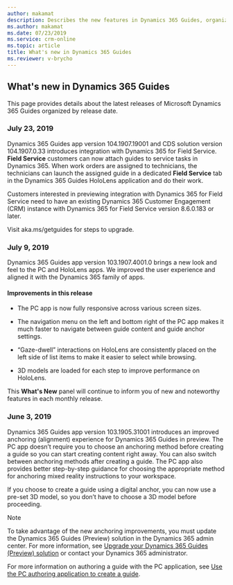 ```yaml
---
author: makamat
description: Describes the new features in Dynamics 365 Guides, organized by release date
ms.author: makamat
ms.date: 07/23/2019
ms.service: crm-online
ms.topic: article
title: What's new in Dynamics 365 Guides
ms.reviewer: v-brycho
---
```


## What's new in Dynamics 365 Guides

This page provides details about the latest releases of Microsoft Dynamics 365 Guides organized by release date.  

### July 23, 2019

Dynamics 365 Guides app version 104.1907.19001 and CDS solution version 104.1907.0.33 introduces integration with Dynamics 365 for Field Service. **Field Service** customers can now attach guides to service tasks in Dynamics 365. When work orders are assigned to technicians, the technicians can launch the assigned guide in a dedicated **Field Service** tab in the Dynamics 365 Guides HoloLens application and do their work.

Customers interested in previewing integration with Dynamics 365 for Field Service need to have an existing Dynamics 365 Customer Engagement (CRM) instance with Dynamics 365 for Field Service version 8.6.0.183 or later. 

Visit aka.ms/getguides for steps to upgrade.

### July 9, 2019

Dynamics 365 Guides app version 103.1907.4001.0 brings a new look and feel to the PC and HoloLens apps. We improved the user experience and aligned it with the Dynamics 365 family of apps. 
 
#### Improvements in this release

- The PC app is now fully responsive across various screen sizes. 

- The navigation menu on the left and bottom right of the PC app makes it much faster to navigate between guide content and guide anchor settings. 
 
- “Gaze-dwell” interactions on HoloLens are consistently placed on the left side of list items to make it easier to select while browsing. 

- 3D models are loaded for each step to improve performance on HoloLens.
 
This **What's New** panel will continue to inform you of new and noteworthy features in each monthly release.

### June 3, 2019

Dynamics 365 Guides app version 103.1905.31001 introduces an improved anchoring (alignment) experience for Dynamics 365 Guides in preview. The PC app doesn’t require you to choose an anchoring method before creating a guide so you can start creating content right away. You can also switch between anchoring methods after creating a guide. The PC app also provides better step-by-step guidance for choosing the appropriate method for anchoring mixed reality instructions to your workspace.

If you choose to create a guide using a digital anchor, you can now use a pre-set 3D model, so you don’t have to choose a 3D model 
before proceeding.

> [!NOTE]
> To take advantage of the new anchoring improvements, you must update the Dynamics 365 Guides (Preview) solution in the Dynamics 365 
admin center. For more information, see <a href="https://docs.microsoft.com/dynamics365/mixed-reality/guides/upgrade" target="_blank">Upgrade your Dynamics 365 Guides (Preview) solution</a> or contact your Dynamics 365 administrator.

For more information on authoring a guide with the PC application, see <a href="https://docs.microsoft.com/dynamics365/mixed-reality/guides/pc-authoring" target="_blank">Use the PC authoring application to create a guide</a>.

